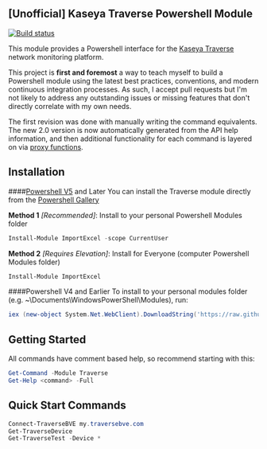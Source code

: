 [Unofficial] Kaseya Traverse Powershell Module
-
[![Build status](https://ci.appveyor.com/api/projects/status/hyh1xb65ebiiovoi/branch/master?svg=true)](https://ci.appveyor.com/project/JustinGrote/traverse/branch/master)

This module provides a Powershell interface for the [Kaseya Traverse](http://traverse-monitoring.com) network monitoring platform.

This project is **first and foremost** a way to teach myself to build a Powershell module using the latest best practices, conventions, and modern continuous integration processes. As such, I accept pull requests but I'm not likely to address any outstanding issues or missing features that don't directly correlate with my own needs.

The first revision was done with manually writing the command equivalents. The new 2.0 version is now automatically generated from the API help information, and then additional functionality for each command is layered on via [proxy functions](https://blogs.technet.microsoft.com/heyscriptingguy/2011/03/01/proxy-functions-spice-up-your-powershell-core-cmdlets/).

Installation
-
####[Powershell V5](https://www.microsoft.com/en-us/download/details.aspx?id=50395) and Later
You can install the Traverse module directly from the [Powershell Gallery](http://www.powershellgallery.com/packages/Traverse)

**Method 1** *[Recommended]*: Install to your personal Powershell Modules folder
```powershell
Install-Module ImportExcel -scope CurrentUser
```
**Method 2** *[Requires Elevation]*: Install for Everyone (computer Powershell Modules folder)
```powershell
Install-Module ImportExcel
```
####Powershell V4 and Earlier
To install to your personal modules folder (e.g. ~\Documents\WindowsPowerShell\Modules), run:

```powershell
iex (new-object System.Net.WebClient).DownloadString('https://raw.github.com/dfinke/ImportExcel/master/Install.ps1')
```

Getting Started
-

All commands have comment based help, so recommend starting with this:
```powershell
Get-Command -Module Traverse
Get-Help <command> -Full
```

Quick Start Commands
-
```powershell
Connect-TraverseBVE my.traversebve.com
Get-TraverseDevice
Get-TraverseTest -Device *
```
 